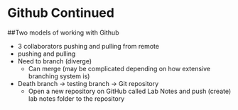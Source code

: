 <h1>Github Continued</h1>

##Two models of working with Github* 3 collaborators pushing and pulling from remote* pushing and pulling* Need to branch (diverge)	* Can merge (may be complicated depending on how extensive branching system is)* Death branch → testing branch → Git repository	* Open a new repository on GitHub called Lab Notes and push (create) lab notes folder to the repository